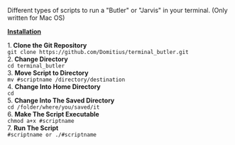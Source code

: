 
Different types of scripts to run a "Butler" or "Jarvis" in your terminal.
(Only written for Mac OS)

<u><b> Installation </b></u>

1.<b> Clone the Git Repository </b><br>
   `git clone https://github.com/Domitius/terminal_butler.git` <br>
2.<b> Change Directory </b><br>
   `cd terminal_butler` <br>
3. <b> Move Script to Directory </b><br>
   `mv #scriptname /directory/destination` <br>
4. <b> Change Into Home Directory </b><br>
   `cd` <br>
5. <b> Change Into The Saved Directory </b><br>
   `cd /folder/where/you/saved/it` <br>
6. <b> Make The Script Executable </b><br>
   `chmod a+x #scriptname` <br>
7. <b> Run The Script </b><br>
   `#scriptname or ./#scriptname` <br>
